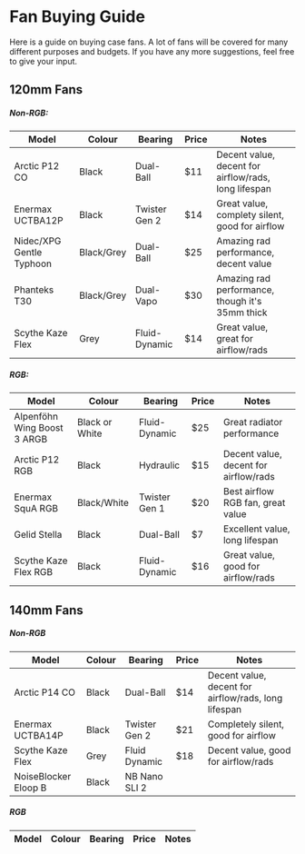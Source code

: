# Fan Buying Guide

Here is a guide on buying case fans. A lot of fans will be covered for many different purposes and budgets. If you have any more suggestions, feel free to give your input.

## 120mm Fans

##### Non-RGB:
| Model                | Colour               | Bearing              | Price                | Notes                |
| --------------------------- | --------------------------- | --------------------------- | --------------------------- | --------------------------- |
| Arctic P12 CO               | Black                       | Dual-Ball                   | $11                         | Decent value, decent for airflow/rads, long lifespan |
| Enermax UCTBA12P            | Black                       | Twister Gen 2               | $14                         | Great value, complety silent, good for airflow |
| Nidec/XPG Gentle Typhoon    | Black/Grey                  | Dual-Ball                   | $25                         | Amazing rad performance, decent value |  
| Phanteks T30                | Black/Grey                  | Dual-Vapo                   | $30                         | Amazing rad performance, though it's 35mm thick |
| Scythe Kaze Flex            | Grey                        | Fluid-Dynamic               | $14                         | Great value, great for airflow/rads |

##### RGB:
| Model                       | Colour                      | Bearing                     | Price                       | Notes                       |
| --------------------------- | --------------------------- | --------------------------- | --------------------------- | --------------------------- |
| Alpenföhn Wing Boost 3 ARGB | Black or White              | Fluid-Dynamic               | $25                         | Great radiator performance |
| Arctic P12 RGB              | Black                       | Hydraulic                   | $15                         | Decent value, decent for airflow/rads |
| Enermax SquA RGB            | Black/White                 | Twister Gen 1               | $20                         | Best airflow RGB fan, great value |
| Gelid Stella                | Black                       | Dual-Ball                   | $7                          | Excellent value, long lifespan |
| Scythe Kaze Flex RGB        | Black                       | Fluid-Dynamic               | $16                         | Great value, good for airflow/rads |


## 140mm Fans

##### Non-RGB
| Model                       | Colour                      | Bearing                     | Price                       | Notes                       |
| --------------------------- | --------------------------- | --------------------------- | --------------------------- | --------------------------- |
| Arctic P14 CO               | Black                       | Dual-Ball                   | $14                         | Decent value, decent for airflow/rads, long lifespan |
| Enermax UCTBA14P            | Black                       | Twister Gen 2               | $21                         | Completely silent, good for airflow |
| Scythe Kaze Flex            | Grey                        | Fluid Dynamic               | $18                         | Decent value, good for airflow/rads |
| NoiseBlocker Eloop B        | Black                       | NB Nano SLI 2

##### RGB
| Model                       | Colour                      | Bearing                     | Price                       | Notes                       |
| --------------------------- | --------------------------- | --------------------------- | --------------------------- | --------------------------- |
